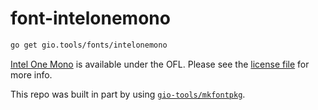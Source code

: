 # font-intelonemono

```sh
go get gio.tools/fonts/intelonemono
```

[Intel One Mono](https://github.com/intel/intel-one-mono) is available under the OFL.
Please see the [license file](./OFL.txt) for more info.

This repo was built in part by using [`gio-tools/mkfontpkg`](https://github.com/gio-tools/mkfontpkg).
